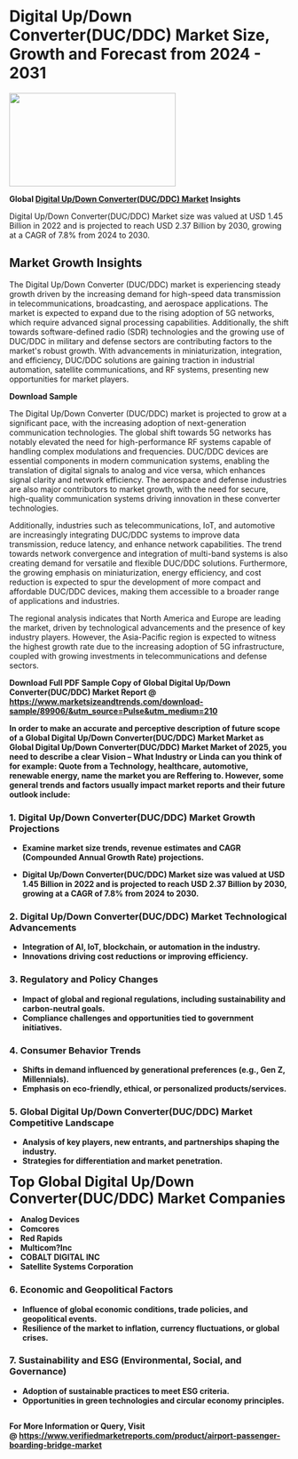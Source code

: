 <H1>Digital Up/Down Converter(DUC/DDC) Market Size, Growth and Forecast from 2024 - 2031</H1><img class="aligncenter size-medium wp-image-584254" src="https://thirdeyenews.in/wp-content/uploads/2024/09/Global-Market-Research-300x168.jpeg" alt="" width="300" height="168" /><p><strong>Global&nbsp;<a href="https://www.marketsizeandtrends.com/download-sample/89906/&amp;utm_source=Pulse&amp;utm_medium=210">Digital Up/Down Converter(DUC/DDC) Market</a> Insights</strong></p><p>Digital Up/Down Converter(DUC/DDC) Market size was valued at USD 1.45 Billion in 2022 and is projected to reach USD 2.37 Billion by 2030, growing at a CAGR of 7.8% from 2024 to 2030.</p><p><h2>Market Growth Insights</h2> <p>The Digital Up/Down Converter (DUC/DDC) market is experiencing steady growth driven by the increasing demand for high-speed data transmission in telecommunications, broadcasting, and aerospace applications. The market is expected to expand due to the rising adoption of 5G networks, which require advanced signal processing capabilities. Additionally, the shift towards software-defined radio (SDR) technologies and the growing use of DUC/DDC in military and defense sectors are contributing factors to the market's robust growth. With advancements in miniaturization, integration, and efficiency, DUC/DDC solutions are gaining traction in industrial automation, satellite communications, and RF systems, presenting new opportunities for market players.</p> <p><strong>Download Sample</strong></p> <p>The Digital Up/Down Converter (DUC/DDC) market is projected to grow at a significant pace, with the increasing adoption of next-generation communication technologies. The global shift towards 5G networks has notably elevated the need for high-performance RF systems capable of handling complex modulations and frequencies. DUC/DDC devices are essential components in modern communication systems, enabling the translation of digital signals to analog and vice versa, which enhances signal clarity and network efficiency. The aerospace and defense industries are also major contributors to market growth, with the need for secure, high-quality communication systems driving innovation in these converter technologies.</p> <p>Additionally, industries such as telecommunications, IoT, and automotive are increasingly integrating DUC/DDC systems to improve data transmission, reduce latency, and enhance network capabilities. The trend towards network convergence and integration of multi-band systems is also creating demand for versatile and flexible DUC/DDC solutions. Furthermore, the growing emphasis on miniaturization, energy efficiency, and cost reduction is expected to spur the development of more compact and affordable DUC/DDC devices, making them accessible to a broader range of applications and industries.</p> <p>The regional analysis indicates that North America and Europe are leading the market, driven by technological advancements and the presence of key industry players. However, the Asia-Pacific region is expected to witness the highest growth rate due to the increasing adoption of 5G infrastructure, coupled with growing investments in telecommunications and defense sectors.</p> <p><strong></p><p><span class=""><strong>Download Full PDF Sample Copy of Global Digital Up/Down Converter(DUC/DDC) Market Report</strong> @ <a href="https://www.marketsizeandtrends.com/download-sample/89906/&amp;utm_source=Pulse&amp;utm_medium=210" target="_blank">https://www.marketsizeandtrends.com/download-sample/89906/&amp;utm_source=Pulse&amp;utm_medium=210</a></span></p><p>In order to make an accurate and perceptive description of future scope of a Global&nbsp;Digital Up/Down Converter(DUC/DDC) Market Market as Global&nbsp;Digital Up/Down Converter(DUC/DDC) Market Market of 2025, you need to describe a clear Vision &ndash; What Industry or Linda can you think of for example: Quote from a Technology, healthcare, automotive, renewable energy, name the market you are Reffering to. However, some general trends and factors usually impact market reports and their future outlook include:</p><h3>1.&nbsp;<strong>Digital Up/Down Converter(DUC/DDC) Market Growth Projections</strong></h3><ul><li>Examine market size trends, revenue estimates and CAGR (Compounded Annual Growth Rate) projections.</li><li><p>Digital Up/Down Converter(DUC/DDC) Market size was valued at USD 1.45 Billion in 2022 and is projected to reach USD 2.37 Billion by 2030, growing at a CAGR of 7.8% from 2024 to 2030.</p></li></ul><h3>2.&nbsp;<strong>Digital Up/Down Converter(DUC/DDC) Market Technological Advancements</strong></h3><ul><li>Integration of AI, IoT, blockchain, or automation in the industry.</li><li>Innovations driving cost reductions or improving efficiency.</li></ul><h3>3.&nbsp;<strong>Regulatory and Policy Changes</strong></h3><ul><li>Impact of global and regional regulations, including sustainability and carbon-neutral goals.</li><li>Compliance challenges and opportunities tied to government initiatives.</li></ul><h3>4.&nbsp;<strong>Consumer Behavior Trends</strong></h3><ul><li>Shifts in demand influenced by generational preferences (e.g., Gen Z, Millennials).</li><li>Emphasis on eco-friendly, ethical, or personalized products/services.</li></ul><h3>5.&nbsp;<strong>Global Digital Up/Down Converter(DUC/DDC) Market Competitive Landscape</strong></h3><ul><li>Analysis of key players, new entrants, and partnerships shaping the industry.</li><li>Strategies for differentiation and market penetration.</li></ul><p data-pm-slice="1 1 []"><span style="color: inherit; font-family: inherit; font-size: 25px;">Top Global Digital Up/Down Converter(DUC/DDC) Market Companies</span></p><div class="" data-test-id=""><p><li>Analog Devices</li><li> Comcores</li><li> Red Rapids</li><li> Multicom?Inc</li><li> COBALT DIGITAL INC</li><li> Satellite Systems Corporation</li></p></div><h3>6.&nbsp;<strong>Economic and Geopolitical Factors</strong></h3><ul><li>Influence of global economic conditions, trade policies, and geopolitical events.</li><li>Resilience of the market to inflation, currency fluctuations, or global crises.</li></ul><h3>7.&nbsp;<strong>Sustainability and ESG (Environmental, Social, and Governance)</strong></h3><ul><li>Adoption of sustainable practices to meet ESG criteria.</li><li>Opportunities in green technologies and circular economy principles.</li></ul><h2><strong style="font-size: 14px;">For More Information or Query, Visit @&nbsp;</strong><a style="background-color: #ffffff; font-size: 14px;" href="https://www.marketsizeandtrends.com/report/digital-up-down-converterduc-ddc-market/" target="_blank">https://www.verifiedmarketreports.com/product/airport-passenger-boarding-bridge-market</a></h2>
